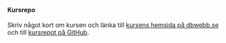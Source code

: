 #### Kursrepo

Skriv något kort om kursen och länka till [kursens hemsida på dbwebb.se](XXX) och till [kursrepot på GitHub](https://github.com/nikoaleksis/design).
